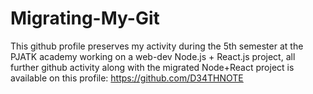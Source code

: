 # Migrating-My-Git

This github profile preserves my activity during the 5th semester at the PJATK academy working on a web-dev Node.js + React.js project, all further github activity along with the migrated Node+React project is available on this profile:
https://github.com/D34THNOTE
